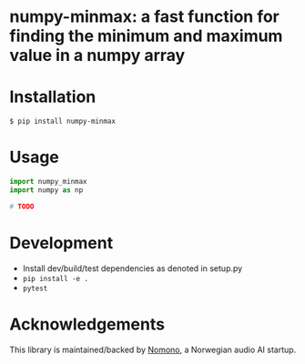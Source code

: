 # numpy-minmax: a fast function for finding the minimum and maximum value in a numpy array



# Installation

```
$ pip install numpy-minmax
```

# Usage

```py
import numpy_minmax
import numpy as np

# TODO
```

# Development

* Install dev/build/test dependencies as denoted in setup.py
* `pip install -e .`
* `pytest`

# Acknowledgements

This library is maintained/backed by [Nomono](https://nomono.co/), a Norwegian audio AI startup.
